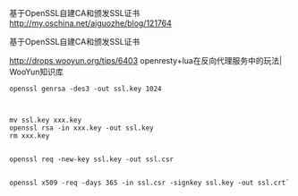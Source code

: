 基于OpenSSL自建CA和颁发SSL证书
http://my.oschina.net/aiguozhe/blog/121764


基于OpenSSL自建CA和颁发SSL证书


http://drops.wooyun.org/tips/6403
openresty+lua在反向代理服务中的玩法| WooYun知识库

    openssl genrsa -des3 -out ssl.key 1024



    mv ssl.key xxx.key
    openssl rsa -in xxx.key -out ssl.key
    rm xxx.key


    openssl req -new-key ssl.key -out ssl.csr


    openssl x509 -req -days 365 -in ssl.csr -signkey ssl.key -out ssl.crt`